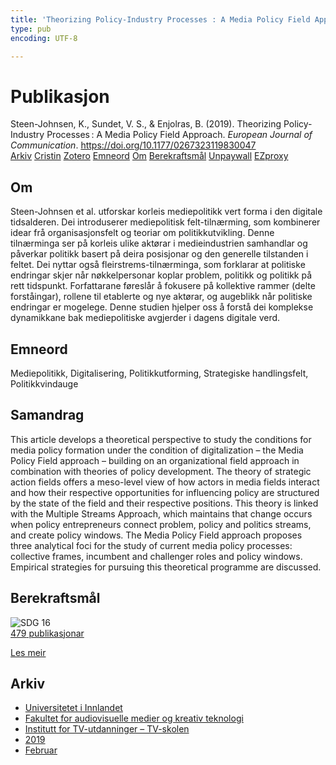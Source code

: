 ```yaml
---
title: 'Theorizing Policy-Industry Processes : A Media Policy Field Approach'
type: pub
encoding: UTF-8

---
```

<h1>Publikasjon</h1>
<article id="csl-bib-container-XNIADRHB" class="csl-bib-container">
  <div class="csl-bib-body"> <div class="csl-entry">Steen-Johnsen, K., Sundet, V. S., &#38; Enjolras, B. (2019). Theorizing Policy-Industry Processes : A Media Policy Field Approach. <i>European Journal of Communication</i>. <a href="https://doi.org/10.1177/0267323119830047">https://doi.org/10.1177/0267323119830047</a></div> </div>
  <div class="csl-bib-buttons">
    <a href="#taxonomy-article-XNIADRHB" alt="archive" class="csl-bib-button">Arkiv</a>
    <a href="https://app.cristin.no/results/show.jsf?id=1680972" alt="Cristin" class="csl-bib-button">Cristin</a>
    <a href="http://zotero.org/groups/5881554/items/XNIADRHB" alt="Zotero" class="csl-bib-button">Zotero</a>
    <a href="#keywords-article-XNIADRHB" alt="keywords" class="csl-bib-button">Emneord</a>
    <a href="#about-article-XNIADRHB" alt="about_pub" class="csl-bib-button">Om</a>
    <a href="#sdg-article-XNIADRHB" alt="sdg" class="csl-bib-button">Berekraftsmål</a>
    <a href="https://journals.sagepub.com/doi/pdf/10.1177/0267323119830047" alt="Unpaywall" class="csl-bib-button">Unpaywall</a>
    <a href="https://journals.sagepub.com/doi/pdf/10.1177/0267323119830047" alt="EZproxy" class="csl-bib-button">EZproxy</a>
  </div>
  <div id="csl-bib-meta-container-XNIADRHB"></div>
</article>
<div id="csl-bib-meta-XNIADRHB" class="csl-bib-meta">
  <article id="about-article-XNIADRHB" class="about_pub-article">
    <h1>Om</h1>
    Steen-Johnsen et al. utforskar korleis mediepolitikk vert forma i den digitale tidsalderen. Dei introduserer mediepolitisk felt-tilnærming, som kombinerer idear frå organisasjonsfelt og teoriar om politikkutvikling. Denne tilnærminga ser på korleis ulike aktørar i medieindustrien samhandlar og påverkar politikk basert på deira posisjonar og den generelle tilstanden i feltet. Dei nyttar også fleirstrems-tilnærminga, som forklarar at politiske endringar skjer når nøkkelpersonar koplar problem, politikk og politikk på rett tidspunkt. Forfattarane føreslår å fokusere på kollektive rammer (delte forståingar), rollene til etablerte og nye aktørar, og augeblikk når politiske endringar er mogelege. Denne studien hjelper oss å forstå dei komplekse dynamikkane bak mediepolitiske avgjerder i dagens digitale verd.
  </article>
  <article id="keywords-article-XNIADRHB" class="keywords-article">
    <h1>Emneord</h1>
    Mediepolitikk, Digitalisering, Politikkutforming, Strategiske handlingsfelt, Politikkvindauge
  </article>
  <article id="abstract-article-XNIADRHB" class="abstract-article">
    <h1>Samandrag</h1>
    This article develops a theoretical perspective to study the conditions for media policy 
formation under the condition of digitalization – the Media Policy Field approach – building 
on an organizational field approach in combination with theories of policy development. The 
theory of strategic action fields offers a meso-level view of how actors in media fields interact 
and how their respective opportunities for influencing policy are structured by the state 
of the field and their respective positions. This theory is linked with the Multiple Streams 
Approach, which maintains that change occurs when policy entrepreneurs connect problem, 
policy and politics streams, and create policy windows. The Media Policy Field approach 
proposes three analytical foci for the study of current media policy processes: collective 
frames, incumbent and challenger roles and policy windows. Empirical strategies for pursuing 
this theoretical programme are discussed.
  </article>
  <article id="sdg-article-XNIADRHB" class="sdg-article">
    <h1>Berekraftsmål</h1>
    <div class="sdg-container"><div id="sdg16" class="sdg">
        <img src="{{< params subfolder >}}images/sdg/sdg16_nn.png" class="image" alt="SDG 16">
        <div class="sdg-overlay">
          <a href="/nn/archive/?key=?sdg=16#archive" class="sdg-publication-count"><span>479</span> publikasjonar</a>
          <p><a href="https://fn.no/om-fn/fns-baerekraftsmaal/fred-rettferdighet-og-velfungerende-institusjoner?lang=nno-NO" class="sdg-read-more">Les meir</a></p>
        </div>
      </div></div>
  </article>
  <article id="taxonomy-article-XNIADRHB" class="taxonomy-article">
    <h1>Arkiv</h1>
    <ul>
      <li>
        <a href="/nn/archive/?key=3DCRN523">Universitetet i Innlandet</a>
      </li>
      <li>
        <a href="/nn/archive/?key=8XUDF4FD">Fakultet for audiovisuelle medier og kreativ teknologi</a>
      </li>
      <li>
        <a href="/nn/archive/?key=6SLLPJYF">Institutt for TV-utdanninger – TV-skolen</a>
      </li>
      <li>
        <a href="/nn/archive/?key=ZT9P4V3A">2019</a>
      </li>
      <li>
        <a href="/nn/archive/?key=CYG54HFS">Februar</a>
      </li>
    </ul>
  </article>
</div>

